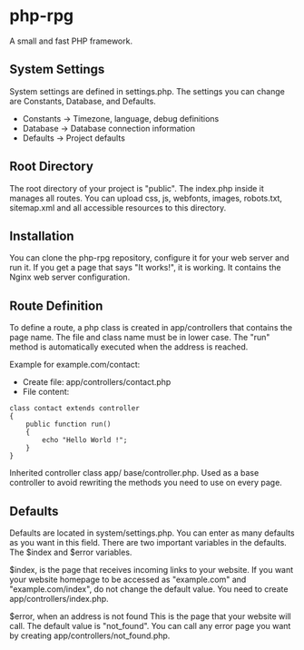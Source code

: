 # php-rpg
A small and fast PHP framework.

## System Settings

System settings are defined in settings.php. The settings you can change are Constants, Database, and Defaults.

* Constants -> Timezone, language, debug definitions
* Database  -> Database connection information
* Defaults  -> Project defaults

## Root Directory

The root directory of your project is "public". The index.php inside it manages all routes. You can upload css, js, webfonts, images, robots.txt, sitemap.xml and all accessible resources to this directory.

## Installation

You can clone the php-rpg repository, configure it for your web server and run it. If you get a page that says "It works!", it is working. It contains the Nginx web server configuration.

## Route Definition

To define a route, a php class is created in app/controllers that contains the page name. The file and class name must be in lower case. The "run" method is automatically executed when the address is reached.

Example for example.com/contact:

- Create file: app/controllers/contact.php
- File content:
```
class contact extends controller
{
    public function run()
    {
        echo "Hello World !";
    }
}
```
Inherited controller class app/ base/controller.php. Used as a base controller to avoid rewriting the methods you need to use on every page.

## Defaults

Defaults are located in system/settings.php. You can enter as many defaults as you want in this field. There are two important variables in the defaults. The $index and $error variables.

$index, is the page that receives incoming links to your website. If you want your website homepage to be accessed as "example.com" and "example.com/index", do not change the default value. You need to create app/controllers/index.php.

$error, when an address is not found This is the page that your website will call. The default value is "not_found". You can call any error page you want by creating app/controllers/not_found.php.
